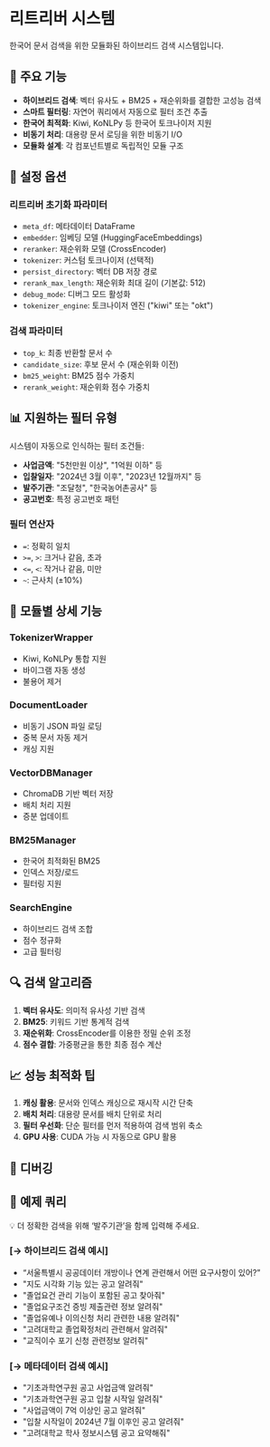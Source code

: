 # 리트리버 시스템

한국어 문서 검색을 위한 모듈화된 하이브리드 검색 시스템입니다.

## 🌟 주요 기능

- **하이브리드 검색**: 벡터 유사도 + BM25 + 재순위화를 결합한 고성능 검색
- **스마트 필터링**: 자연어 쿼리에서 자동으로 필터 조건 추출
- **한국어 최적화**: Kiwi, KoNLPy 등 한국어 토크나이저 지원
- **비동기 처리**: 대용량 문서 로딩을 위한 비동기 I/O
- **모듈화 설계**: 각 컴포넌트별로 독립적인 모듈 구조

## 🔧 설정 옵션

### 리트리버 초기화 파라미터

- `meta_df`: 메타데이터 DataFrame
- `embedder`: 임베딩 모델 (HuggingFaceEmbeddings)
- `reranker`: 재순위화 모델 (CrossEncoder)
- `tokenizer`: 커스텀 토크나이저 (선택적)
- `persist_directory`: 벡터 DB 저장 경로
- `rerank_max_length`: 재순위화 최대 길이 (기본값: 512)
- `debug_mode`: 디버그 모드 활성화
- `tokenizer_engine`: 토크나이저 엔진 ("kiwi" 또는 "okt")

### 검색 파라미터

- `top_k`: 최종 반환할 문서 수
- `candidate_size`: 후보 문서 수 (재순위화 이전)
- `bm25_weight`: BM25 점수 가중치
- `rerank_weight`: 재순위화 점수 가중치

## 📊 지원하는 필터 유형

시스템이 자동으로 인식하는 필터 조건들:

- **사업금액**: "5천만원 이상", "1억원 이하" 등
- **입찰일자**: "2024년 3월 이후", "2023년 12월까지" 등  
- **발주기관**: "조달청", "한국농어촌공사" 등
- **공고번호**: 특정 공고번호 패턴

### 필터 연산자

- `=`: 정확히 일치
- `>=`, `>`: 크거나 같음, 초과
- `<=`, `<`: 작거나 같음, 미만
- `~`: 근사치 (±10%)

## 🧩 모듈별 상세 기능

### TokenizerWrapper
- Kiwi, KoNLPy 통합 지원
- 바이그램 자동 생성
- 불용어 제거

### DocumentLoader
- 비동기 JSON 파일 로딩
- 중복 문서 자동 제거
- 캐싱 지원

### VectorDBManager  
- ChromaDB 기반 벡터 저장
- 배치 처리 지원
- 증분 업데이트

### BM25Manager
- 한국어 최적화된 BM25
- 인덱스 저장/로드
- 필터링 지원

### SearchEngine
- 하이브리드 검색 조합
- 점수 정규화
- 고급 필터링

## 🔍 검색 알고리즘

1. **벡터 유사도**: 의미적 유사성 기반 검색
2. **BM25**: 키워드 기반 통계적 검색  
3. **재순위화**: CrossEncoder를 이용한 정밀 순위 조정
4. **점수 결합**: 가중평균을 통한 최종 점수 계산

## 📈 성능 최적화 팁

1. **캐싱 활용**: 문서와 인덱스 캐싱으로 재시작 시간 단축
2. **배치 처리**: 대용량 문서를 배치 단위로 처리
3. **필터 우선화**: 단순 필터를 먼저 적용하여 검색 범위 축소
4. **GPU 사용**: CUDA 가능 시 자동으로 GPU 활용

## 🐛 디버깅

## 📝 예제 쿼리

💡 더 정확한 검색을 위해 ‘발주기관’을 함께 입력해 주세요.

### [→ 하이브리드 검색 예시]

- “서울특별시 공공데이터 개방이나 연계 관련해서 어떤 요구사항이 있어?”
- "지도 시각화 기능 있는 공고 알려줘"
- "졸업요건 관리 기능이 포함된 공고 찾아줘"
- "졸업요구조건 증빙 제출관련 정보 알려줘"
- "졸업유예나 이의신청 처리 관련한 내용 알려줘"
- "고려대학교 졸업확정처리 관련해서 알려줘"
- "교직이수 포기 신청 관련정보 알려줘"

### [→ 메타데이터 검색 예시]

- "기초과학연구원 공고 사업금액 알려줘"
- "기초과학연구원 공고 입찰 시작일 알려줘"
- "사업금액이 7억 이상인 공고 알려줘"
- "입찰 시작일이 2024년 7월 이후인 공고 알려줘"
- "고려대학교 학사 정보시스템 공고 요약해줘"
